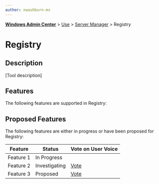 ```yaml
---
author: nwashburn-ms
---
```


<b><a href="../../overview.md">Windows Admin Center</a></b> > <a href="../../overview.md">Use</a> > <a href="../manage-servers.md">Server Manager</a> > Registry

# Registry

## Description

[Tool description]

## Features

The following features are supported in Registry:

## Proposed Features

The following features are either in progress or have been proposed for Registry:

|Feature|Status|Vote on User Voice|
|-------|------|------------------|
|Feature 1|In Progress||
|Feature 2|Investigating|[Vote](todo:url)|
|Feature 3|Proposed|[Vote](todo:url)|

